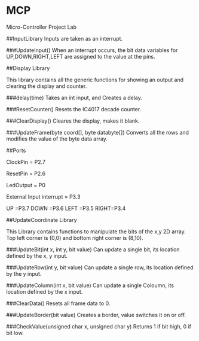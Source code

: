 # MCP
Micro-Controller Project Lab

##InputLibrary
Inputs are taken as an interrupt.

###UpdateInput()
When an interrupt occurs, the bit data variables for UP,DOWN,RIGHT,LEFT are assigned to the value at the pins.

##Display Library

This library contains all the generic functions for showing an output and clearing the display and counter.

###delay(time)
Takes an int input, and Creates a delay.

###ResetCounter()
Resets the IC4017 decade counter.

###ClearDisplay()
Cleares the display, makes it blank.

###UpdateFrame(byte coord[], byte databyte[])
Converts all the rows and modifies the value of the byte data array.

##Ports

ClockPin = P2.7

ResetPin = P2.6

LedOutput = P0

External Input interrupt = P3.3

UP   =P3.7
DOWN =P3.6
LEFT =P3.5
RIGHT=P3.4

##UpdateCoordinate Library

This Library contains functions to manipulate the bits of the x,y 2D array.
Top left corner is (0,0) and bottom right corner is (8,10).

###UpdateBit(int x, int y, bit value)
Can update a single bit, its location defined by the x, y input.

###UpdateRow(int y, bit value)
Can update a single row, its location defined by the y input.

###UpdateColumn(int x, bit value)
Can update a single Coloumn, its location defined by the x input.

###ClearData()
Resets all frame data to 0.

###UpdateBorder(bit value)
Creates a border, value switches it on or off.

###CheckValue(unsigned char x, unsigned char y)
Returns 1 if bit high, 0 if bit low.
